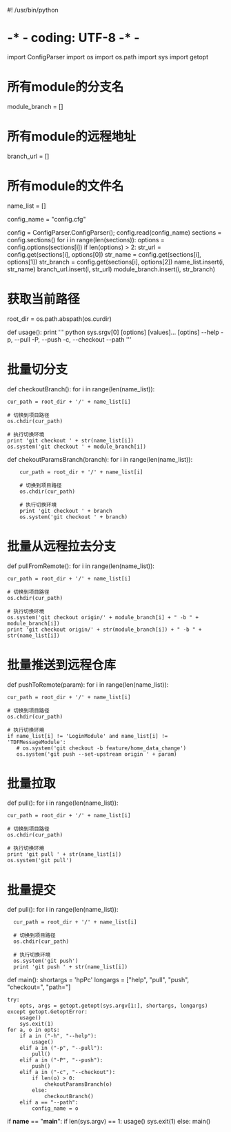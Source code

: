 #! /usr/bin/python
# -* - coding: UTF-8 -* -
import ConfigParser
import os
import os.path
import sys
import getopt

# 所有module的分支名
module_branch = []
# 所有module的远程地址
branch_url = []
# 所有module的文件名
name_list = []

config_name = "config.cfg"

config = ConfigParser.ConfigParser();
config.read(config_name)
sections = config.sections()
for i in range(len(sections)):
    options = config.options(sections[i])
    if len(options) > 2:
        str_url = config.get(sections[i], options[0])
        str_name = config.get(sections[i], options[1])
        str_branch = config.get(sections[i], options[2])
        name_list.insert(i, str_name)
        branch_url.insert(i, str_url)
        module_branch.insert(i, str_branch)


# 获取当前路径
root_dir = os.path.abspath(os.curdir)



def usage():
    print '''
    python sys.srgv[0] [options] [values]...
    [optins]
    --help
    -p, --pull
    -P, --push
    -c, --checkout
    --path
    '''



# 批量切分支
def checkoutBranch():
  for i in range(len(name_list)):

    cur_path = root_dir + '/' + name_list[i]

    # 切换到项目路径
    os.chdir(cur_path)

    # 执行切换环境
    print 'git checkout ' + str(name_list[i])
    os.system('git checkout ' + module_branch[i])

def chekoutParamsBranch(branch):
    for i in range(len(name_list)):

        cur_path = root_dir + '/' + name_list[i]

        # 切换到项目路径
        os.chdir(cur_path)

        # 执行切换环境
        print 'git checkout ' + branch
        os.system('git checkout ' + branch)


# 批量从远程拉去分支
def pullFromRemote():
  for i in range(len(name_list)):

    cur_path = root_dir + '/' + name_list[i]

    # 切换到项目路径
    os.chdir(cur_path)

    # 执行切换环境
    os.system('git checkout origin/' + module_branch[i] + " -b " + module_branch[i])
    print 'git checkout origin/' + str(module_branch[i]) + " -b " + str(name_list[i])



# 批量推送到远程仓库
def pushToRemote(param):
  for i in range(len(name_list)):

    cur_path = root_dir + '/' + name_list[i]

    # 切换到项目路径
    os.chdir(cur_path)

    # 执行切换环境
    if name_list[i] != 'LoginModule' and name_list[i] != 'TDFMessageModule':
       # os.system('git checkout -b feature/home_data_change')
       os.system('git push --set-upstream origin ' + param)



# 批量拉取
def pull():
  for i in range(len(name_list)):

    cur_path = root_dir + '/' + name_list[i]

    # 切换到项目路径
    os.chdir(cur_path)

    # 执行切换环境
    print 'git pull ' + str(name_list[i])
    os.system('git pull')



# 批量提交
  def pull():
    for i in range(len(name_list)):

      cur_path = root_dir + '/' + name_list[i]

      # 切换到项目路径
      os.chdir(cur_path)

      # 执行切换环境
      os.system('git push')
      print 'git push ' + str(name_list[i])



def main():
    shortargs = 'hpPc'
    longargs = ["help", "pull", "push", "checkout=", "path="]

    try:
        opts, args = getopt.getopt(sys.argv[1:], shortargs, longargs)
    except getopt.GetoptError:
        usage()
        sys.exit(1)
    for a, o in opts:
        if a in ("-h", "--help"):
            usage()
        elif a in ("-p", "--pull"):
            pull()
        elif a in ("-P", "--push"):
            push()
        elif a in ("-c", "--checkout"):
            if len(o) > 0:
                chekoutParamsBranch(o)
            else:
                checkoutBranch()
        elif a == "--path":
            config_name = o



if __name__ == "__main__":
    if len(sys.argv) == 1:
        usage()
        sys.exit(1)
    else:
        main()
